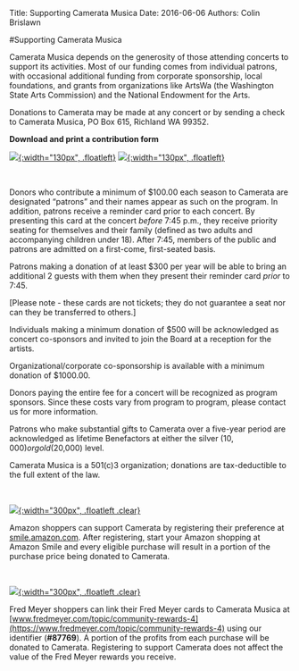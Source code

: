 Title: Supporting Camerata Musica
Date: 2016-06-06
Authors: Colin Brislawn

#Supporting Camerata Musica

Camerata Musica depends on the generosity of those attending concerts to support its activities. Most of our funding comes from individual patrons, with occasional additional funding from corporate sponsorship, local foundations, and grants from organizations like ArtsWa (the Washington State Arts Commission) and the National Endowment for the Arts.

Donations to Camerata may be made at any concert or by sending a check to Camerata Musica, PO Box 615, Richland WA 99352.

**Download and print a contribution form**

[![ ]({filename}/images/256-pdf-icon.png){:width="130px", .floatleft}]({filename}/images/DonorForm.pdf)
[![ ]({filename}/images/256-word-icon.png){:width="130px", .floatleft}]({filename}/images/DonorForm.doc)

<p class="clear">&nbsp;</p>

Donors who contribute a minimum of $100.00 each season to Camerata are designated “patrons” and their names appear as such on the program. In addition, patrons receive a reminder card prior to each concert. By presenting this card at the concert _before_ 7:45 p.m., they receive priority seating for themselves and their family (defined as two adults and accompanying children under 18). After 7:45, members of the public and patrons are admitted on a first-come, first-seated basis.

Patrons making a donation of at least $300 per year will be able to bring an additional 2 guests with them when they present their reminder card _prior_ to 7:45.

[Please note - these cards are not tickets; they do not guarantee a seat nor can they be transferred to others.]

Individuals making a minimum donation of $500 will be acknowledged as concert co-sponsors and invited to join the Board at a reception for the artists.  

Organizational/corporate co-sponsorship is available with a minimum donation of $1000.00.

Donors paying the entire fee for a concert will be recognized as program sponsors. Since these costs vary from program to program, please contact us for more information.

Patrons who make substantial gifts to Camerata over a five-year period are acknowledged as lifetime Benefactors at either the silver ($10,000) or gold ($20,000) level.

Camerata Musica is a 501(c)3 organization; donations are tax-deductible to the full extent of the law.

<br>

<a name="shop"></a>

[![ ]({filename}/images/AmazonSmile-logo.png){:width="300px", .floatleft .clear}](https://smile.amazon.com/gp/chpf/homepage/ref=smi_se_ssr_srch_stsr?q=camerata+musica+richland)

Amazon shoppers can support Camerata by registering their preference at [smile.amazon.com](https://smile.amazon.com/gp/chpf/homepage/ref=smi_se_ssr_srch_stsr?q=camerata+musica+richland). After registering, start your Amazon shopping at Amazon Smile and every eligible purchase will result in a portion of the purchase price being donated to Camerata.

<br>

[![ ]({filename}/images/FMCommunity-logo.png){:width="300px", .floatleft .clear}](https://smile.amazon.com/gp/chpf/homepage/ref=smi_se_ssr_srch_stsr?q=camerata+musica+richland)

Fred Meyer shoppers can link their Fred Meyer cards to Camerata Musica at [www.fredmeyer.com/topic/community-rewards-4](https://www.fredmeyer.com/topic/community-rewards-4) using our identifier (**#87769**). A portion of the profits from each purchase will be donated to Camerata. Registering to support Camerata does not affect the value of the Fred Meyer rewards you receive.
